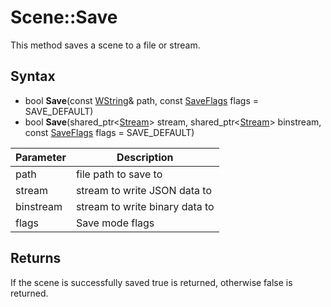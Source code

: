 # Scene::Save

This method saves a scene to a file or stream.

## Syntax

- bool **Save**(const [WString](WString.md)& path, const [SaveFlags](Constants.md) flags = SAVE_DEFAULT)
- bool **Save**(shared_ptr<[Stream](Stream.md)> stream, shared_ptr<[Stream](Stream.md)> binstream, const [SaveFlags](Constants.md) flags = SAVE_DEFAULT)

| Parameter | Description |
|---|---|
| path | file path to save to |
| stream | stream to write JSON data to |
| binstream | stream to write binary data to |
| flags | Save mode flags |

## Returns

If the scene is successfully saved true is returned, otherwise false is returned.
